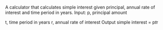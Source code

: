 A calculator that calculates simple interest given principal, annual rate of interest and time period in years.
Input:
   p, principal amount
   
   t, time period in years
   r, annual rate of interest
Output
   simple interest = p*t*r
